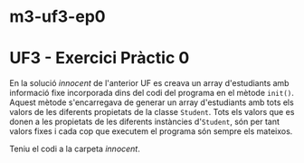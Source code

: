 # m3-uf3-ep0
# UF3 - Exercici Pràctic 0

En la solució _innocent_ de l'anterior UF es creava un array d'estudiants amb informació fixe incorporada dins del codi del programa en el mètode `init()`. Aquest mètode s'encarregava de generar un array d'estudiants amb tots els valors de les diferents propietats de la classe `Student`. Tots els valors que es donen a les propietats de les diferents instàncies d'`Student`, són per tant valors fixes i cada cop que executem el programa són sempre els mateixos.

Teniu el codi a la carpeta _innocent_.

